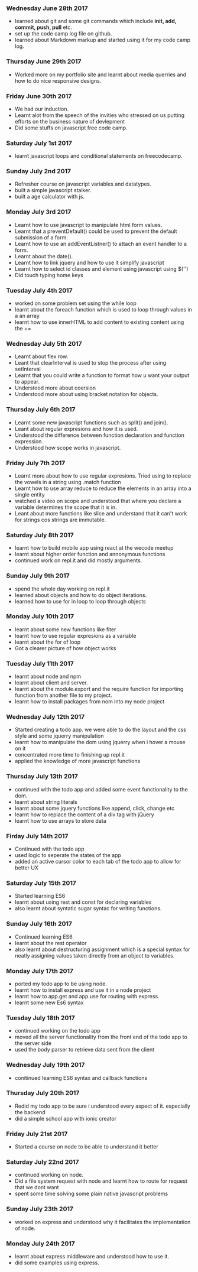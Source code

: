 ### Wednesday June 28th 2017
- learned about git and some git commands which include **init, add, commit, push, pull**  etc.
- set up the code camp log file on github.
- learned about Markdown markup and started using it for my code camp log.

### Thursday June 29th 2017
- Worked more on my portfolio site and learnt about media querries and how to do nice responsive designs.

### Friday June 30th 2017
- We had our induction.
- Learnt alot from the speech of the invities who stressed on us putting efforts on the business nature of devlepment
- Did some stuffs on javascript free code camp.

### Saturday July 1st 2017
- learnt javascript loops and conditional statements on freecodecamp.


### Sunday July 2nd 2017
- Refresher course on javascript variables and datatypes.
- built a simple javascript stalker.
- built a age calculator with js.

### Monday July 3rd 2017
- Learnt how to use javascript to manipulate html form values.
- Learnt that a preventDefault() could be used to prevent the default submission of a form.
- Learnt how to use an addEventListner() to attach an event handler to a form.
- Learnt about the date().
- Learnt how to link jquery and how to use it simplify javascript
- Learnt how to select id classes and element using javascript using $('')
- Did touch typing home keys

### Tuesday July 4th 2017
- worked on some problem set using the while loop
- learnt about the foreach function which is used to loop through values in a an array.
- learnt how to use innerHTML to add content to existing content using the +=

### Wednesday July 5th 2017
- Learnt about flex row.
- Leant that clearInterval is used to stop the process after using setInterval
- Learnt that you could write a function to format how u want your output to appear.
- Understood more about coersion
- Understood more about using bracket notation for objects.

### Thursday July 6th 2017
- Learnt some new javascript functions such as split() and join().
- Leant about regular expresions and how it is used.
- Understood the difference between function declaration and function expression.
- Understood how scope works in javascript.

### Friday July 7th 2017
- Learnt more about how to use regular expresions. Tried using to replace the vowels in a string using .match function
- Learnt how to use array reduce to reduce the elements in an array into a single entity
- watched a video on scope and understood that where you declare a variable determines the scope that it is in.
- Leant about more functions like slice and understand that it can't work for strings cos strings are immutable.

### Saturday July 8th 2017
- learnt how to build mobile app using react at the wecode meetup
- learnt about higher order function and annonymous functions
- continued work on repl.it and did mostly arguments.

### Sunday July 9th 2017
- spend the whole day working on repl.it
- learned about objects and how to do object iterations.
- learned how to use for in loop to loop through objects

### Monday July 10th 2017
- learnt about some new functions like fiter
- learnt how to use regular expresions as a variable
- learnt about the for of loop
- Got a clearer picture of how object works

### Tuesday July 11th 2017
- learnt about node and npm
- learnt about client and server.
- learnt about the module.export and the require function for importing function from another file to my project.
- learnt how to install packages from nom into my node project

### Wednesday July 12th 2017
- Started creating a todo app. we were able to do the layout and the css style and some jquerry manipulation
- learnt how to manipulate the dom using jquerry when i hover a mouse on it
- concentrated more time to finishing up repl.it
- applied the knowledge of more javascript functions

### Thursday July 13th 2017
- continued with the todo app and added some event functionality to the dom.
- learnt about string literals
- learnt about some jquery functions like append, click, change etc
- learnt how to replace the content of a div tag with jQuery
- learnt how to use arrays to store data

### Firday July 14th 2017
- Continued with the todo app
- used logic to seperate the states of the app
- added an active cursor color to each tab of the todo app to allow for better UX

### Saturday July 15th 2017
- Started learning ES6
- learnt about using rest and const for declaring variables
- also learnt about syntatic sugar syntac for writing functions.

### Sunday July 16th 2017
- Continued learning ES6
- learnt about the rest operator
- also learnt about destructuring assignment which is a special syntax for neatly assigning values taken directly from an object to variables.

### Monday July 17th 2017
- ported my todo app to be using node.
- learnt how to install express and use it in a node project
- learnt how to app.get and app.use for routing with express.
- learnt some new Es6 syntax

### Tuesday July 18th 2017
- continued working on the todo app
- moved all the server functionality from the front end of the todo app to the server side
- used the body parser to retrieve data sent from the client

### Wednesday July 19th 2017
- conitinued learning ES6 syntax and callback functions

### Thursday July 20th 2017
- Redid my todo app to be sure i understood every aspect of it. especially the backend
- did a simple school app with ionic creator

### Friday July 21st 2017
- Started a course on node to be able to understand it better

### Saturday July 22nd 2017
- continued working on node. 
- Did a file system request with node and learnt how to route for request that we dont want
- spent some time solving some plain native javascript problems

### Sunday July 23th 2017
- worked on express and understood why it facilitates the implementation of node.

### Monday July 24th 2017
- learnt about express middleware and understood how to use it.
- did some examples using express.
















